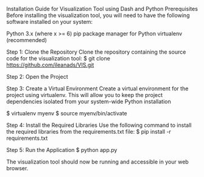 Installation Guide for Visualization Tool using Dash and Python
Prerequisites
Before installing the visualization tool, you will need to have the following software installed on your system:

Python 3.x (where x >= 6)
pip package manager for Python
virtualenv (recommended)

Step 1: Clone the Repository
Clone the repository containing the source code for the visualization tool:
$ git clone  https://github.com/ileanads/VIS.git

Step 2: Open the Project

Step 3: Create a Virtual Environment
Create a virtual environment for the project using virtualenv. This will allow you to keep the project dependencies isolated from your system-wide Python installation

$ virtualenv myenv
$ source myenv/bin/activate

Step 4: Install the Required Libraries
Use the following command to install the required libraries from the requirements.txt file:
$ pip install -r requirements.txt

Step 5: Run the Application
$ python app.py

The visualization tool should now be running and accessible in your web browser.


